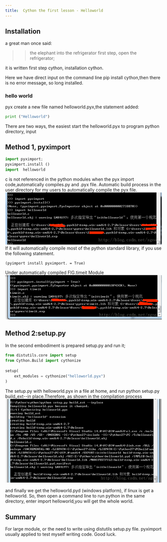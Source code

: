 ```yaml
---
title:  Cython the first lesson - Helloworld
---
```


## Installation
a great man once said:
>> the elephant into the refrigerator first step, open the refrigerator;

it is written first step cython, installation cython. 

Here we have direct input on the command line pip install cython,then there is no error message, so long installed.

### hello world
pyx create a new file named helloworld.pyx,the statement added:
```Python
print ("Helloworld")
```

There are two ways, the easiest start the helloworld.pyx to program python directory, input

## Method 1, pyximport 
```python
import pyximport; 
pyximport.install ()
import  helloworld
```
c is not referenced in the python modules when the  pyx import code,automatically compiles.py and .pyx file. Automatic build process in the user directory for my users to automatically compile the pyx file. 
![cython01.png](img/cython01.png)
If it will automatically compile most of the python standard library, if you use the following statement.
```
(pyimport install pyximport. = True)
```
Under automatically compiled FIG.timeit Module
![cython02.png](img/cython02.png)

## Method 2:setup.py
In the second embodiment is prepared setup.py and run it;
```python
from distutils.core import setup
from Cython.Build import cythonize

setup(
    ext_modules = cythonize("helloworld.pyx")
)
```

   
The setup.py with helloworld.pyx in a file at home, and run python setup.py build_ext--in place.Therefore, as shown in the compilation process 
![cython03.png](img/cython03.png)

and finally we get the helloworld.pyd (windows platform), if linux is get a helloworld.
So, then open a command line to run python in the same directory, enter import helloworld,you will get the whole world.

## Summary
For large module, or the need to write using distutils setup.py file. pyximport usually applied to test myself writing code.
Good luck.

<!-- http://blog.csdn.net/sgoal/article/details/77247461 -->
